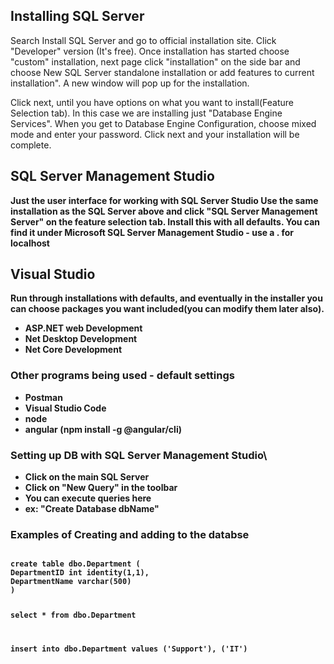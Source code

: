 ## Installing SQL Server
Search Install SQL Server and go to official installation site. Click "Developer" version (It's free). Once installation has started choose "custom" installation, next page click "installation" on the side bar and choose New SQL Server standalone installation or add features to current installation". A new window will pop up for the installation.

Click next, until you have options on what you want to install(Feature Selection tab). In this case we are installing just "Database Engine Services". When you get to Database Engine Configuration, choose mixed mode and enter your password. Click next and your installation will be complete.

## SQL Server Management Studio
<strong>Just the user interface for working with SQL Server Studio</stong>
Use the same installation as the SQL Server above and click "SQL Server Management Server" on the feature selection tab. Install this with all defaults.
You can find it under Microsoft SQL Server Management Studio - use a . for localhost

## Visual Studio
Run through installations with defaults, and eventually in the installer you can choose packages you want included(you can modify them later also). 
- ASP.NET web Development
- Net Desktop Development
- Net Core Development

### Other programs being used - default settings
- Postman
- Visual Studio Code
- node
- angular (npm install -g @angular/cli)

### Setting up DB with SQL Server Management Studio\
 - Click on the main SQL Server
 - Click on "New Query" in the toolbar
- You can execute queries here
- ex: "Create Database dbName"

### Examples of Creating and adding to the databse
<code>
create table dbo.Department (
DepartmentID int identity(1,1),
DepartmentName varchar(500)
)

select * from dbo.Department

insert into dbo.Department values 
('Support'),
('IT')
</code>

